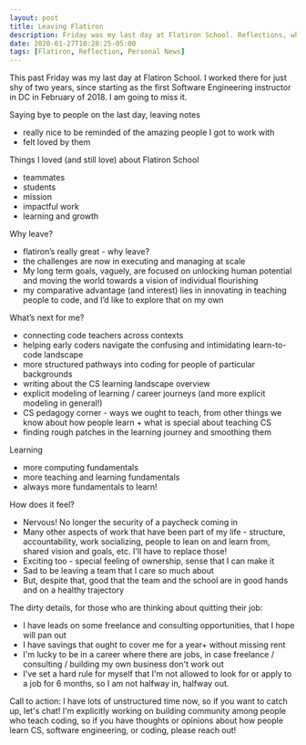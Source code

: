 ```yaml
---
layout: post
title: Leaving Flatiron
description: Friday was my last day at Flatiron School. Reflections, what's next for me
date: 2020-01-27T10:28:25-05:00
tags: [Flatiron, Reflection, Personal News]
---
```


This past Friday was my last day at Flatiron School. I worked
there for just shy of two years, since starting as the first Software
Engineering instructor in DC in February of 2018. I am going to miss it.

Saying bye to people on the last day, leaving notes
 - really nice to be reminded of the amazing people I got to work with
 - felt loved by them

Things I loved (and still love) about Flatiron School
- teammates
- students
- mission
- impactful work
- learning and growth

Why leave?
- flatiron’s really great - why leave?
- the challenges are now in executing and managing at scale
- My long term goals, vaguely, are focused on unlocking human potential and moving the world towards a vision of individual flourishing
- my comparative advantage (and interest) lies in innovating in teaching people to code, and I’d like to explore that on my own

What’s next for me?
- connecting code teachers across contexts
- helping early coders navigate the confusing and intimidating learn-to-code landscape
- more structured pathways into coding for people of particular backgrounds
- writing about the CS learning landscape overview
- explicit modeling of learning / career journeys (and more explicit modeling
  in general!)
- CS pedagogy corner - ways we ought to teach, from other things we know about
  how people learn + what is special about teaching CS
- finding rough patches in the learning journey and smoothing them

Learning 
- more computing fundamentals
- more teaching and learning fundamentals
- always more fundamentals to learn!

How does it feel?
- Nervous! No longer the security of a paycheck coming in
- Many other aspects of work that have been part of my life - structure,
  accountability, work socializing, people to lean on and learn from, shared
  vision and goals, etc. I'll have to replace those!
- Exciting too - special feeling of ownership, sense that I can make it
- Sad to be leaving a team that I care so much about
- But, despite that, good that the team and the school are in good hands and on
  a healthy trajectory

The dirty details, for those who are thinking about quitting their job:
- I have leads on some freelance and consulting opportunities, that I hope will
  pan out
- I have savings that ought to cover me for a year+ without missing rent
- I'm lucky to be in a career where there are jobs, in case freelance /
  consulting / building my own business don't work out
- I've set a hard rule for myself that I'm not allowed to look for or apply to a
  job for 6 months, so I am not halfway in, halfway out.

Call to action: I have lots of unstructured time now, so if you want to catch
up, let's chat! I'm explicitly working on building community among people who
teach coding, so if you have thoughts or opinions about how people learn CS,
software engineering, or coding, please reach out!
